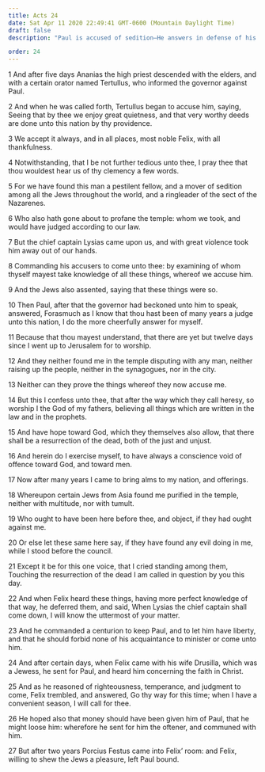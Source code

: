 ```yaml
---
title: Acts 24
date: Sat Apr 11 2020 22:49:41 GMT-0600 (Mountain Daylight Time)
draft: false
description: "Paul is accused of sedition—He answers in defense of his life and doctrine—He teaches Felix of righteousness, temperance, and the judgment to come."

order: 24
---
```

    
1 And after five days Ananias the high priest descended with the elders, and with a certain orator named Tertullus, who informed the governor against Paul.

2 And when he was called forth, Tertullus began to accuse him, saying, Seeing that by thee we enjoy great quietness, and that very worthy deeds are done unto this nation by thy providence.

3 We accept it always, and in all places, most noble Felix, with all thankfulness.

4 Notwithstanding, that I be not further tedious unto thee, I pray thee that thou wouldest hear us of thy clemency a few words.

5 For we have found this man a pestilent fellow, and a mover of sedition among all the Jews throughout the world, and a ringleader of the sect of the Nazarenes.

6 Who also hath gone about to profane the temple: whom we took, and would have judged according to our law.

7 But the chief captain Lysias came upon us, and with great violence took him away out of our hands.

8 Commanding his accusers to come unto thee: by examining of whom thyself mayest take knowledge of all these things, whereof we accuse him.

9 And the Jews also assented, saying that these things were so.

10 Then Paul, after that the governor had beckoned unto him to speak, answered, Forasmuch as I know that thou hast been of many years a judge unto this nation, I do the more cheerfully answer for myself.

11 Because that thou mayest understand, that there are yet but twelve days since I went up to Jerusalem for to worship.

12 And they neither found me in the temple disputing with any man, neither raising up the people, neither in the synagogues, nor in the city.

13 Neither can they prove the things whereof they now accuse me.

14 But this I confess unto thee, that after the way which they call heresy, so worship I the God of my fathers, believing all things which are written in the law and in the prophets.

15 And have hope toward God, which they themselves also allow, that there shall be a resurrection of the dead, both of the just and unjust.

16 And herein do I exercise myself, to have always a conscience void of offence toward God, and toward men.

17 Now after many years I came to bring alms to my nation, and offerings.

18 Whereupon certain Jews from Asia found me purified in the temple, neither with multitude, nor with tumult.

19 Who ought to have been here before thee, and object, if they had ought against me.

20 Or else let these same here say, if they have found any evil doing in me, while I stood before the council.

21 Except it be for this one voice, that I cried standing among them, Touching the resurrection of the dead I am called in question by you this day.

22 And when Felix heard these things, having more perfect knowledge of that way, he deferred them, and said, When Lysias the chief captain shall come down, I will know the uttermost of your matter.

23 And he commanded a centurion to keep Paul, and to let him have liberty, and that he should forbid none of his acquaintance to minister or come unto him.

24 And after certain days, when Felix came with his wife Drusilla, which was a Jewess, he sent for Paul, and heard him concerning the faith in Christ.

25 And as he reasoned of righteousness, temperance, and judgment to come, Felix trembled, and answered, Go thy way for this time; when I have a convenient season, I will call for thee.

26 He hoped also that money should have been given him of Paul, that he might loose him: wherefore he sent for him the oftener, and communed with him.

27 But after two years Porcius Festus came into Felix’ room: and Felix, willing to shew the Jews a pleasure, left Paul bound.
